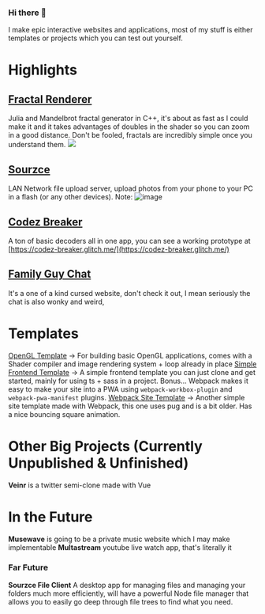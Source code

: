 ### Hi there 👋
I make epic interactive websites and applications, most of my stuff is either templates or projects which you can test out yourself. 

# Highlights

## [Fractal Renderer](https://github.com/TrueRegin/Fractal-Renderer)
Julia and Mandelbrot fractal generator in C++, it's about as fast as I could make it and it takes advantages of doubles in the shader so you can zoom in a good distance. Don't be fooled, fractals are incredibly simple once you understand them.
![](https://user-images.githubusercontent.com/36866793/87551715-bef30d00-c67e-11ea-96bd-46a43e006d6c.PNG)

## [Sourzce](https://github.com/TrueRegin/Sourzce)
LAN Network file upload server, upload photos from your phone to your PC in a flash (or any other devices).
Note: 
![image](https://user-images.githubusercontent.com/36866793/93012437-6e106f80-f56e-11ea-87c9-94877c610365.png)

## [Codez Breaker](https://github.com/TrueRegin/codez-breaker)</u>
A ton of basic decoders all in one app, you can see a working prototype at [https://codez-breaker.glitch.me/](https://codez-breaker.glitch.me/)

## [Family Guy Chat](https://github.com/TrueRegin/family-guy-chat)
It's a one of a kind cursed website, don't check it out, I mean seriously the chat is also wonky and weird,

# Templates
[OpenGL Template](https://github.com/TrueRegin/OpenGL-Template) → For building basic OpenGL applications, comes with a Shader compiler and image rendering system + loop already in place
[Simple Frontend Template](https://github.com/TrueRegin/Simple-Frontend) → A simple frontend template you can just clone and get started, mainly for using ts + sass in a project. Bonus... Webpack makes it easy to make your site into a PWA using `webpack-workbox-plugin` and `webpack-pwa-manifest` plugins.
[Webpack Site Template](https://github.com/TrueRegin/webpack-site-template) → Another simple site template made with Webpack, this one uses pug and is a bit older. Has a nice bouncing square animation.

# Other Big Projects (Currently Unpublished & Unfinished)
**Veinr** is a twitter semi-clone made with Vue

# In the Future
**Musewave** is going to be a private music website which I may make implementable
**Multastream** youtube live watch app, that's literally it
### Far Future
  **Sourzce File Client** A desktop app for managing files and managing your folders much more efficiently, will have a powerful Node file manager that allows you to easily go deep through file trees to find what you need.

<!--
**TrueRegin/TrueRegin** is a ✨ _special_ ✨ repository because its `README.md` (this file) appears on your GitHub profile.

Here are some ideas to get you started:

- 🔭 I’m currently working on ...
- 🌱 I’m currently learning ...
- 👯 I’m looking to collaborate on ...
- 🤔 I’m looking for help with ...
- 💬 Ask me about ...
- 📫 How to reach me: ...
- 😄 Pronouns: ...
- ⚡ Fun fact: ...
-->
